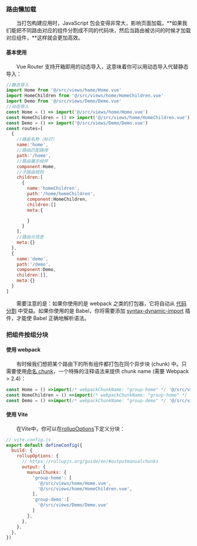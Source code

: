 ### 路由懒加载
&emsp;&emsp;当打包构建应用时，JavaScript 包会变得非常大，影响页面加载。**如果我们能把不同路由对应的组件分割成不同的代码块，然后当路由被访问的时候才加载对应组件，**这样就会更加高效。
#### 基本使用
&emsp;&emsp;Vue Router 支持开箱即用的动态导入，这意味着你可以用动态导入代替静态导入：
```js
//静态导入
import Home from '@/src/views/home/Home.vue'
import HomeChildren from '@/src/views/home/HomeChildren.vue'
import Demo from '@/src/views/Demo/Demo.vue'
//动态导入
const Home = () => import('@/src/views/home/Home.vue')
const HomeChildren = () => import('@/src/views/home/HomeChildren.vue')
const Demo = () => import('@/src/views/Demo/Demo.vue')
const routes=[
  {
    //路由名称（标识）
    name:'home',
    //路由匹配路径
    path:'/home',
    //路由展示组件
    component:Home,
    //子路由规则
    children:[
      {
        name:'homeChildren',
        path:'/home/homeChildren',
        component:HomeChildren,
        children:[]
        meta:{

        }
      }
    ],
    //路由元信息
    meta:{}
  },
  {
    name:'demo',
    path:'/demo',
    component:Demo,
    children:[],
    meta:{}
  }
]
```
&emsp;&emsp;需要注意的是：如果你使用的是 webpack 之类的打包器，它将自动从 [代码分割](https://webpack.js.org/guides/code-splitting/) 中受益。如果你使用的是 Babel，你将需要添加 [syntax-dynamic-import](https://babeljs.io/docs/babel-plugin-syntax-dynamic-import/) 插件，才能使 Babel 正确地解析语法。
### 把组件按组分块
#### 使用 webpack
&emsp;&emsp;有时候我们想把某个路由下的所有组件都打包在同个异步块 (chunk) 中。只需要使用[命名 chunk](https://webpack.js.org/guides/code-splitting/#dynamic-imports)，一个特殊的注释语法来提供 chunk name (需要 Webpack > 2.4)：
```js
const Home = () =>import(/* webpackChunkName: "group-home" */ '@/src/views/home/Home.vue')
const HomeChildren = () =>import(/* webpackChunkName: "group-home" */ '@/src/views/home/HomeChildren.vue')
const Demo = () =>import(/* webpackChunkName: "group-demo" */ '@/src/views/Demo/Demo.vue')
```
#### 使用 Vite
&emsp;&emsp;在Vite中，你可以在[rollupOptions](https://vitejs.dev/config/#build-rollupoptions)下定义分块：
```js
// vite.config.js
export default defineConfig({
  build: {
    rollupOptions: {
      // https://rollupjs.org/guide/en/#outputmanualchunks
      output: {
        manualChunks: {
          'group-home': [
            '@/src/views/home/Home.vue',
            '@/src/views/home/HomeChildren.vue',
          ],
          'group-demo':[
            '@/src/views/Demo/Demo.vue'
          ]
        },
      },
    },
  },
})
```